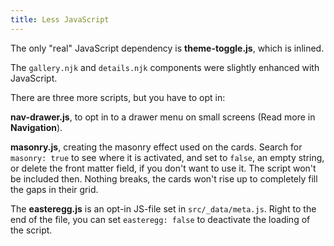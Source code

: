 ```yaml
---
title: Less JavaScript
---
```


The only "real" JavaScript dependency is **theme-toggle.js**, which is inlined.

The `gallery.njk` and `details.njk` components were slightly enhanced with JavaScript.

There are three more scripts, but you have to opt in:

**nav-drawer.js**, to opt in to a drawer menu on small screens (Read more in **Navigation**).

**masonry.js**, creating the masonry effect used on the cards.
Search for `masonry: true` to see where it is activated, and set to `false`, an empty string, or delete the front matter field, if you don't want to use it. The script won't be included then. Nothing breaks, the cards won't rise up to completely fill the gaps in their grid.

The **easteregg.js** is an opt-in JS-file set in `src/_data/meta.js`.
Right to the end of the file, you can set `easteregg: false` to deactivate the loading of the script.
